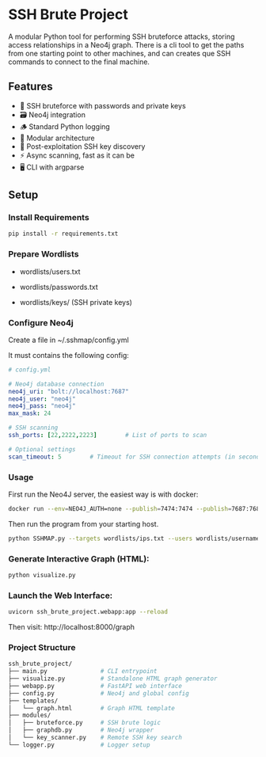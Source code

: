 # SSH Brute Project

A modular Python tool for performing SSH bruteforce attacks, storing access relationships in a Neo4j graph.
There is a cli tool to get the paths from one starting point to other machines, and can creates que SSH commands to connect to the final machine.

## Features
- 🔐 SSH bruteforce with passwords and private keys
- 🗃️ Neo4j integration
- 🪵 Standard Python logging
- 🧩 Modular architecture
- 🔁 Post-exploitation SSH key discovery
- ⚡ Async scanning, fast as it can be
- 🖥️ CLI with argparse

## Setup

### Install Requirements
```bash
pip install -r requirements.txt
```
### Prepare Wordlists

- wordlists/users.txt

- wordlists/passwords.txt

- wordlists/keys/ (SSH private keys)

### Configure Neo4j
Create a file in ~/.sshmap/config.yml

It must contains the following config:
```YAML
# config.yml

# Neo4j database connection
neo4j_uri: "bolt://localhost:7687"
neo4j_user: "neo4j"
neo4j_pass: "neo4j"
max_mask: 24

# SSH scanning
ssh_ports: [22,2222,2223]        # List of ports to scan

# Optional settings
scan_timeout: 5        # Timeout for SSH connection attempts (in seconds)

```

### Usage

First run the Neo4J server, the easiest way is with docker:
```bash
docker run --env=NEO4J_AUTH=none --publish=7474:7474 --publish=7687:7687 --volume=$HOME/neo4j/data:/data neo4j
```

Then run the program from your starting host.
```bash
python SSHMAP.py --targets wordlists/ips.txt --users wordlists/usernames.txt --passwords wordlists/passwords.txt --keys wordlists/keys/
```

### Generate Interactive Graph (HTML):
```bash
python visualize.py
```

### Launch the Web Interface:
```bash
uvicorn ssh_brute_project.webapp:app --reload
```

Then visit: http://localhost:8000/graph

### Project Structure
```bash
ssh_brute_project/
├── main.py               # CLI entrypoint
├── visualize.py          # Standalone HTML graph generator
├── webapp.py             # FastAPI web interface
├── config.py             # Neo4j and global config
├── templates/
│   └── graph.html        # Graph HTML template
├── modules/
│   ├── bruteforce.py     # SSH brute logic
│   ├── graphdb.py        # Neo4j wrapper
│   └── key_scanner.py    # Remote SSH key search
└── logger.py             # Logger setup
```